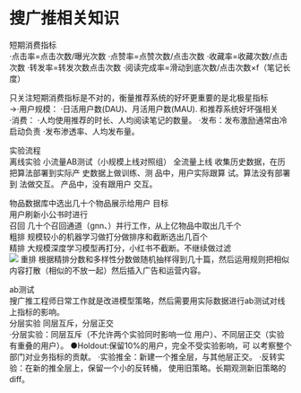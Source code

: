 # 搜广推相关知识
短期消费指标  
·点击率=点击次数/曝光次数
·点赞率=点赞次数/点击次数
·收藏率=收藏次数/点击次数
·转发率=转发次数点击次数
·阅读完成率=滑动到底次数/点击次数×f（笔记长度）

只关注短期消费指标是不对的，衡量推荐系统的好坏更重要的是北极星指标  
→·用户规模：
·日活用户数(DAU)、月活用户数(MAU). 和推荐系统好坏强相关  
·消费：
·人均使用推荐的时长、人均阅读笔记的数量。
·发布：发布激励通常由冷启动负责
·发布渗透率、人均发布量。

实验流程  
离线实验
小流量AB测试（小规模上线对照组）
全流量上线
收集历史数据，在历
把算法部署到实际产
史数据上做训练、测
品中，用户实际跟算
试。算法没有部署到
法做交互。
产品中，没有跟用户
交互。  

物品数据库中选出几十个物品展示给用户 目标  
用户刷新小公书时进行  
召回 几十个召回通道（gnn、）并行工作，从上亿物品中取出几千个  
粗排 规模较小的机器学习做打分做排序和截断选出几百个  
精排  大规模深度学习模型再打分，小红书不截断。不继续做过滤  
![](https://cdn.jsdelivr.net/gh/EuphratesG/myPic@main/202501141512204.png)
重排 根据精排分数和多样性分数做随机抽样得到几十篇，然后运用规则把相似内容打散（相似的不放一起）然后插入广告和运营内容。  


ab测试  
搜广推工程师日常工作就是改进模型策略，然后需要用实际数据进行ab测试对线上指标的影响。  
分层实验 同层互斥，分层正交  
·分层实验：同层互斥（不允许两个实验同时影响一位
用户）、不同层正交（实验有重叠的用户）。
●Holdout:保留10%的用户，完全不受实验影响，可
以考察整个部门对业务指标的贡献。
·实验推全：新建一个推全层，与其他层正交。
·反转实验：在新的推全层上，保留一个小的反转桶，
使用旧策略。长期观测新旧策略的diff。   


